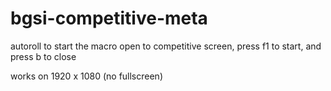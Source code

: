 # bgsi-competitive-meta
autoroll 
to start the macro open to competitive screen, press f1 to start, and press b to close

works on 1920 x 1080 (no fullscreen)
